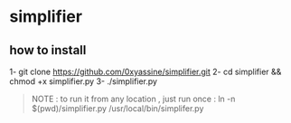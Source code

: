# simplifier

## how to install

1- git clone https://github.com/0xyassine/simplifier.git
2- cd simplifier && chmod +x simplifier.py
3- ./simplifier.py

> NOTE : to run it from any location , just run once : ln -n $(pwd)/simplifier.py /usr/local/bin/simplifer.py
